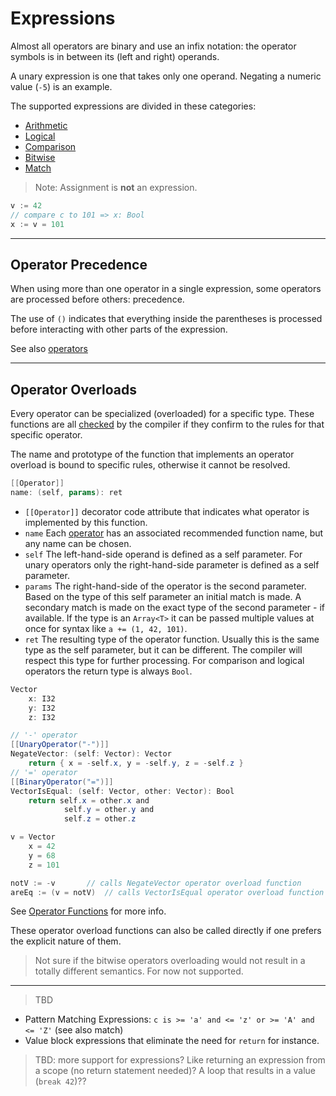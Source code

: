 # Expressions

Almost all operators are binary and use an infix notation: the operator symbols is in between its (left and right) operands.

A unary expression is one that takes only one operand. Negating a numeric value (`-5`) is an example.

The supported expressions are divided in these categories:

- [Arithmetic](arithmetic.md)
- [Logical](logical.md)
- [Comparison](comparison.md)
- [Bitwise](bitwise.md)
- [Match](match.md)

> Note: Assignment is **not** an expression.

```csharp
v := 42
// compare c to 101 => x: Bool
x := v = 101
```

---

## Operator Precedence

When using more than one operator in a single expression, some operators are processed before others: precedence.

The use of `()` indicates that everything inside the parentheses is processed before interacting with other parts of the expression.

See also [operators](../lexical/operators.md#Precedence)

---

## Operator Overloads

Every operator can be specialized (overloaded) for a specific type.
These functions are all [checked](../compiler/checked.md#Operator-Overloads) by the compiler if they confirm to the rules for that specific operator.

The name and prototype of the function that implements an operator overload is bound to specific rules, otherwise it cannot be resolved.

```csharp
[[Operator]]
name: (self, params): ret
```

- `[[Operator]]` decorator code attribute that indicates what operator is implemented by this function.
- `name` Each [operator](../lexical/operators.md#Operator-Symbols) has an associated recommended function name, but any name can be chosen.
- `self` The left-hand-side operand is defined as a self parameter. For unary operators only the right-hand-side parameter is defined as a self parameter.
- `params` The right-hand-side of the operator is the second parameter. Based on the type of this self parameter an initial match is made. A secondary match is made on the exact type of the second parameter - if available. If the type is an `Array<T>` it can be passed multiple values at once for syntax like `a += (1, 42, 101)`.
- `ret` The resulting type of the operator function. Usually this is the same type as the self parameter, but it can be different. The compiler will respect this type for further processing. For comparison and logical operators the return type is always `Bool`.

```csharp
Vector
    x: I32
    y: I32
    z: I32

// '-' operator
[[UnaryOperator("-")]]
NegateVector: (self: Vector): Vector
    return { x = -self.x, y = -self.y, z = -self.z }
// '=' operator
[[BinaryOperator("=")]]
VectorIsEqual: (self: Vector, other: Vector): Bool
    return self.x = other.x and
            self.y = other.y and
            self.z = other.z

v = Vector
    x = 42
    y = 68
    z = 101

notV := -v       // calls NegateVector operator overload function
areEq := (v = notV)  // calls VectorIsEqual operator overload function
```

See [Operator Functions](../lang/functions.md#Operator-Functions) for more info.

These operator overload functions can also be called directly if one prefers the explicit nature of them.

> Not sure if the bitwise operators overloading would not result in a totally different semantics. For now not supported.

---

> TBD

- Pattern Matching Expressions: `c is >= 'a' and <= 'z' or >= 'A' and <= 'Z'` (see also match)
- Value block expressions that eliminate the need for `return` for instance.

> TBD: more support for expressions? Like returning an expression from a scope (no return statement needed)?
> A loop that results in a value (`break 42`)??
